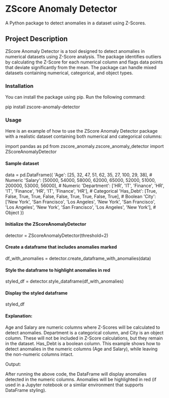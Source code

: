 # ZScore Anomaly Detector
A Python package to detect anomalies in a dataset using Z-Scores.

## Project Description
ZScore Anomaly Detector is a tool designed to detect anomalies in numerical datasets using Z-Score analysis. The package identifies outliers by calculating the Z-Score for each numerical column and flags data points that deviate significantly from the mean. The package can handle mixed datasets containing numerical, categorical, and object types.

### Installation
You can install the package using pip. Run the following command:

pip install zscore-anomaly-detector

### Usage
Here is an example of how to use the ZScore Anomaly Detector package with a realistic dataset containing both numerical and categorical columns:

import pandas as pd
from zscore_anomaly.zscore_anomaly_detector import ZScoreAnomalyDetector

#### Sample dataset
data = pd.DataFrame({
    'Age': [25, 32, 47, 51, 62, 35, 27, 100, 29, 38],  # Numeric
    'Salary': [50000, 54000, 58000, 62000, 65000, 52000, 51000, 200000, 53000, 56000],  # Numeric
    'Department': ['HR', 'IT', 'Finance', 'HR', 'IT', 'Finance', 'HR', 'IT', 'Finance', 'HR'],  # Categorical
    'Has_Debt': [True, False, True, True, False, False, True, True, False, True],  # Boolean
    'City': ['New York', 'San Francisco', 'Los Angeles', 'New York', 'San Francisco', 'Los Angeles', 'New York', 'San Francisco', 'Los Angeles', 'New York'],  # Object
})

#### Initialize the ZScoreAnomalyDetector
detector = ZScoreAnomalyDetector(threshold=2)

#### Create a dataframe that includes anomalies marked
df_with_anomalies = detector.create_dataframe_with_anomalies(data)

#### Style the dataframe to highlight anomalies in red
styled_df = detector.style_dataframe(df_with_anomalies)

#### Display the styled dataframe

styled_df

#### Explanation:
Age and Salary are numeric columns where Z-Scores will be calculated to detect anomalies.
Department is a categorical column, and City is an object column. These will not be included in Z-Score calculations, but they remain in the dataset.
Has_Debt is a boolean column.
This example shows how to detect anomalies in the numeric columns (Age and Salary), while leaving the non-numeric columns intact.

Output:

After running the above code, the DataFrame will display anomalies detected in the numeric columns. Anomalies will be highlighted in red (if used in a Jupyter notebook or a similar environment that supports DataFrame styling).




